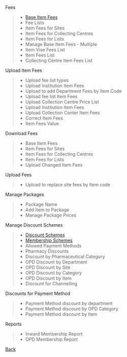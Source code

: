 Fees
> * [Base Item Fees](https://github.com/hmislk/hmis/wiki/Base-Item-Fees)
> * Fee Lists
> * Item Fees for Sites
> * Item Fees for Collecting Centres
> * Item Fees for Lists
> * Manage Base Item Fees - Multiple
> * Item Vise Fees List
> * Item Fees List
> * Collecting Centre Item Fees List

Upload Item Fees
> * Upload fee list types
> * Upload Institution Item Fees
> * Upload to add Department Fees by Item Code
> * Upload fee list Item Fees
> * Upload Collection Centre Price List
> * Upload Institution Item Fees
> * Upload Collection Center Item Fees
> * Correct Item Fees
> * Item Fees Value

Download Fees
> * Base Item Fees
> * Item Fees for Sites
> * Item Fees for Collecting Centres
> * Item Fees for Lists
> * Upload Changed Item Fees

Upload Fees
> * Upload to replace site fees by Item code

Manage Packages
> * Package Name
> * Add Item to Package
> * Manage Package Prices

Manage Discount Schemes
> * [Discount Schemes](https://github.com/hmislk/hmis/wiki/Discount-Scheme)
> * [Membership Schemes](https://github.com/hmislk/hmis/wiki/Membership-Schemes)
> * Allowed Payment Methods
> * Pharmacy Discounts
> * Discount by Pharmaceutical Category
> * OPD Discount by Department
> * OPD Discount by Site
> * OPD Discount by Category
> * OPD Discount by Item
> * Discount for Channelling

Discounts for Payment Method
> * Payment Method discount by department
> * Payment Method discount by OPD Category
> * Payment Method discount by Item

Reports
> * Inward Membership Report
> * OPD Membership Report

[Back](https://github.com/hmislk/hmis/wiki/User-Manual)